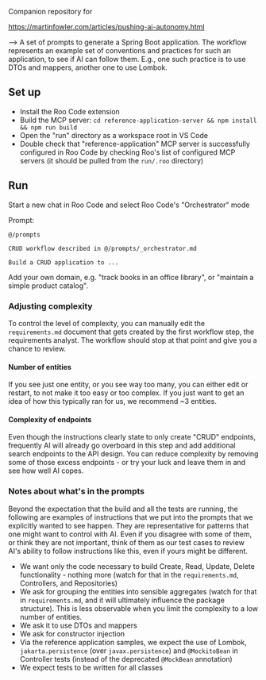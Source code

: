 
Companion repository for 

https://martinfowler.com/articles/pushing-ai-autonomy.html

--> A set of prompts to generate a Spring Boot application. The workflow represents an example set of conventions and practices for such an application, to see if AI can follow them. E.g., one such practice is to use DTOs and mappers, another one to use Lombok.

## Set up

- Install the Roo Code extension 
- Build the MCP server: `cd reference-application-server && npm install && npm run build`
- Open the "run" directory as a workspace root in VS Code
- Double check that "reference-application" MCP server is successfully configured in Roo Code by checking Roo's list of configured MCP servers (it should be pulled from the `run/.roo` directory)

## Run

Start a new chat in Roo Code and select Roo Code's "Orchestrator" mode

Prompt:
```
@/prompts 

CRUD workflow described in @/prompts/_orchestrator.md 

Build a CRUD application to ...

```

Add your own domain, e.g. "track books in an office library", or "maintain a simple product catalog". 

### Adjusting complexity 

To control the level of complexity, you can manually edit the `requirements.md` document that gets created by the first workflow step, the requirements analyst. The workflow should stop at that point and give you a chance to review. 

#### Number of entities

If you see just one entity, or you see way too many, you can either edit or restart, to not make it too easy or too complex. If you just want to get an idea of how this typically ran for us, we recommend ~3 entities.

#### Complexity of endpoints

Even though the instructions clearly state to only create "CRUD" endpoints, frequently AI will already go overboard in this step and add additional search endpoints to the API design. You can reduce complexity by removing some of those excess endpoints - or try your luck and leave them in and see how well AI copes.

### Notes about what's in the prompts

Beyond the expectation that the build and all the tests are running, the following are examples of instructions that we put into the prompts that we explicitly wanted to see happen. They are representative for patterns that one might want to control with AI. Even if you disagree with some of them, or think they are not important, think of them as our test cases to review AI's ability to follow instructions like this, even if yours might be different.

- We want only the code necessary to build Create, Read, Update, Delete functionality - nothing more (watch for that in the `requirements.md`, Controllers, and Repositories)
- We ask for grouping the entities into sensible aggregates (watch for that in `requirements.md`, and it will ultimately influence the package structure). This is less observable when you limit the complexity to a low number of entities.
- We ask it to use DTOs and mappers
- We ask for constructor injection
- Via the reference application samples, we expect the use of Lombok, `jakarta.persistence` (over `javax.persistence`) and `@MockitoBean` in Controller tests (instead of the deprecated `@MockBean` annotation)
- We expect tests to be written for all classes
